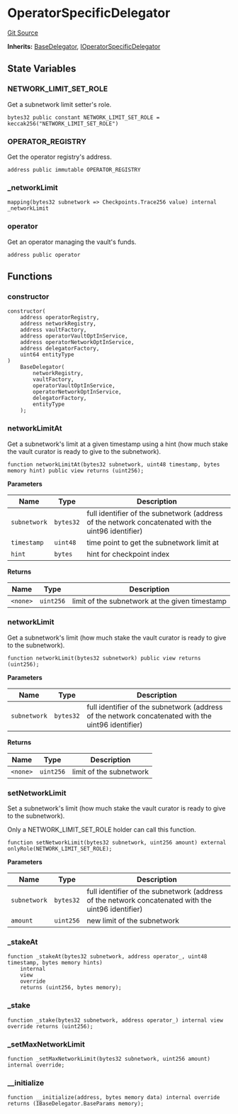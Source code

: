# OperatorSpecificDelegator
[Git Source](https://github.com/symbioticfi/core/blob/4905f62919b30e0606fff3aaa7fcd52bf8ee3d3e/src/contracts/delegator/OperatorSpecificDelegator.sol)

**Inherits:**
[BaseDelegator](/Users/andreikorokhov/symbiotic/core/docs/autogen/src/src/contracts/delegator/BaseDelegator.sol/abstract.BaseDelegator.md), [IOperatorSpecificDelegator](/Users/andreikorokhov/symbiotic/core/docs/autogen/src/src/interfaces/delegator/IOperatorSpecificDelegator.sol/interface.IOperatorSpecificDelegator.md)


## State Variables
### NETWORK_LIMIT_SET_ROLE
Get a subnetwork limit setter's role.


```solidity
bytes32 public constant NETWORK_LIMIT_SET_ROLE = keccak256("NETWORK_LIMIT_SET_ROLE")
```


### OPERATOR_REGISTRY
Get the operator registry's address.


```solidity
address public immutable OPERATOR_REGISTRY
```


### _networkLimit

```solidity
mapping(bytes32 subnetwork => Checkpoints.Trace256 value) internal _networkLimit
```


### operator
Get an operator managing the vault's funds.


```solidity
address public operator
```


## Functions
### constructor


```solidity
constructor(
    address operatorRegistry,
    address networkRegistry,
    address vaultFactory,
    address operatorVaultOptInService,
    address operatorNetworkOptInService,
    address delegatorFactory,
    uint64 entityType
)
    BaseDelegator(
        networkRegistry,
        vaultFactory,
        operatorVaultOptInService,
        operatorNetworkOptInService,
        delegatorFactory,
        entityType
    );
```

### networkLimitAt

Get a subnetwork's limit at a given timestamp using a hint
(how much stake the vault curator is ready to give to the subnetwork).


```solidity
function networkLimitAt(bytes32 subnetwork, uint48 timestamp, bytes memory hint) public view returns (uint256);
```
**Parameters**

|Name|Type|Description|
|----|----|-----------|
|`subnetwork`|`bytes32`|full identifier of the subnetwork (address of the network concatenated with the uint96 identifier)|
|`timestamp`|`uint48`|time point to get the subnetwork limit at|
|`hint`|`bytes`|hint for checkpoint index|

**Returns**

|Name|Type|Description|
|----|----|-----------|
|`<none>`|`uint256`|limit of the subnetwork at the given timestamp|


### networkLimit

Get a subnetwork's limit (how much stake the vault curator is ready to give to the subnetwork).


```solidity
function networkLimit(bytes32 subnetwork) public view returns (uint256);
```
**Parameters**

|Name|Type|Description|
|----|----|-----------|
|`subnetwork`|`bytes32`|full identifier of the subnetwork (address of the network concatenated with the uint96 identifier)|

**Returns**

|Name|Type|Description|
|----|----|-----------|
|`<none>`|`uint256`|limit of the subnetwork|


### setNetworkLimit

Set a subnetwork's limit (how much stake the vault curator is ready to give to the subnetwork).

Only a NETWORK_LIMIT_SET_ROLE holder can call this function.


```solidity
function setNetworkLimit(bytes32 subnetwork, uint256 amount) external onlyRole(NETWORK_LIMIT_SET_ROLE);
```
**Parameters**

|Name|Type|Description|
|----|----|-----------|
|`subnetwork`|`bytes32`|full identifier of the subnetwork (address of the network concatenated with the uint96 identifier)|
|`amount`|`uint256`|new limit of the subnetwork|


### _stakeAt


```solidity
function _stakeAt(bytes32 subnetwork, address operator_, uint48 timestamp, bytes memory hints)
    internal
    view
    override
    returns (uint256, bytes memory);
```

### _stake


```solidity
function _stake(bytes32 subnetwork, address operator_) internal view override returns (uint256);
```

### _setMaxNetworkLimit


```solidity
function _setMaxNetworkLimit(bytes32 subnetwork, uint256 amount) internal override;
```

### __initialize


```solidity
function __initialize(address, bytes memory data) internal override returns (IBaseDelegator.BaseParams memory);
```

